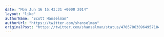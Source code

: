 ```yaml
---
date: "Mon Jun 16 16:43:31 +0000 2014"
layout: "like"
authorName: "Scott Hanselman"
authorUrl: "https://twitter.com/shanselman"
originalPost: "https://twitter.com/shanselman/status/478578630964957184"
---
```

